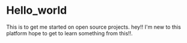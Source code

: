 # Hello_world
This is to get me started on open source projects.
hey!! I'm new to this platform hope to get to learn something from this!!.
